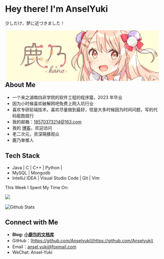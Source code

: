 # Hey there! I'm AnselYuki

少しだけ，梦に近づきました！

<img align="right" alt="Kano" src="https://raw.githubusercontent.com/anselyuki/anselyuki/master/img/kanoTitle.png" width="500"/>

## About Me

- 一个来之湖南四非学院的软件工程的程序猿，2023 年毕业
- 因为小时候喜欢破解网吧免费上网入坑行业
- 喜欢专研前端技术，喜欢尽量做到最好，但是大多时候因为时间问题，写的代码能跑就行
- 我的邮箱：18570373214@163.com
- 我的 [博客](http://anselyuki.cn)，欢迎访问
- 老二次元，资深萌豚观众
- 鹿乃单推人

## Tech Stack

- Java | C | C++ | Python |
- MySQL | Mongodb
- IntelliJ IDEA | Visual Studio Code | Git | Vim

This Week I Spent My Time On:

<!--START_SECTION:waka-->

<!--END_SECTION:waka-->

![](https://github-profile-trophy.vercel.app/?username=Anselyuki)

![Github Stats](https://github-readme-stats.vercel.app/api?username=Anselyuki&include_all_commits=true&count_private=true&show_icons=true&line_height=20)

## Connect with Me

- **Blog: [小鹿包的文档库](http://anselyuki.cn)**
- GitHub：[https://github.com/Anselyuki](https://github.com/Anselyuki)
- Email：[ansel.yuki@foxmail.com](ansel.yuki@foxmail.com)
- WeChat: Ansel-Yuki
